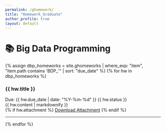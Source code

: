 ```yaml
---
permalink: /ghomework/
title: "Homework_Graduate"
author_profile: true
layout: default
---
```



# 📚 Big Data Programming

{% assign dbp_homeworks = site.ghomeworks | where_exp: "item", "item.path contains 'BDP_'" | sort: "due_date" %}
{% for hw in dbp_homeworks %}
<div class="homework-item">
  <h3>{{ hw.title }}</h3>
  <div class="meta">
    <span class="due-date">Due: {{ hw.due_date | date: "%Y-%m-%d" }}</span>
    <span class="status">{{ hw.status }}</span>
  </div>
  <div class="content">
    {{ hw.content | markdownify }}
  </div>
  {% if hw.attachment %}
  <a href="{{ hw.attachment }}" class="btn btn--primary">Download Attachment</a>
  {% endif %}
</div>
<hr>
{% endfor %}